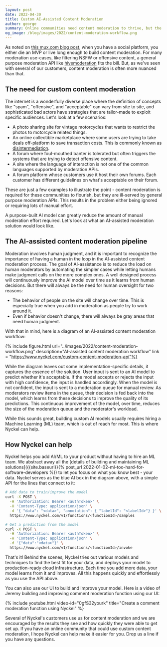 ```yaml
---
layout: post
date: 2022-04-30
title: Custom AI-Assisted Content Moderation 
author: george
summary: Online communities need content moderation to thrive, but the diversity of the internet is not fully served by general purpose content moderation APIs. We lay out the need for custom AI-assisted content moderation, look at what such a moderation pipeline would look like, and show how Nyckel makes it significantly easier to build such a pipeline.
og_image: /blog/images/2022/content-moderation-workflow.png
---
```


As noted on [this mux.com blog post](https://www.mux.com/blog/you-either-die-an-mvp-or-live-long-enough-to-build-content-moderation),
when you have a social platform, you either die an MVP or live long enough to build content moderation.
For many moderation use-cases, like filtering NSFW or offensive content, a general purpose moderation API like
[hivemoderation](https://hivemoderation.com) fits the bill. But, as we've seen with several of our customers,
content moderation is often more nuanced than that.

## The need for custom content moderation

The internet is a wonderfully diverse place where the definition of concepts like "spam", "offensive", and "acceptable"
can vary from site to site, and sophisticated bad actors have strategies that are tailor-made to exploit
specific audiences. Let's look at a few scenarios:

* A photo sharing site for vintage motorcycles that wants to restrict the photos to motorcycle related things.
* An online collectible marketplace where some users are trying to take deals off-platform to save transaction costs. This
is commonly known as [disintermediation](https://en.wikipedia.org/wiki/Disintermediation).
* A forum where foul-mouthed banter is tolerated but often triggers the systems that are trying to detect offensive
content.
* A site where the language of interaction is not one of the common languages supported by moderation APIs.
* A forum platform whose customers use it host their own forums. Each customer has different
guidelines on what's acceptable on their forum.

These are just a few examples to illustrate the point - content moderation is required for these
communities to flourish, but they are ill-served by general purpose moderation APIs. This results in the problem either
being ignored or requiring lots of manual effort.

A purpose-built AI model can greatly reduce the amount of manual moderation effort required. Let's look at what an
AI-assisted moderation solution would look like.

## The AI-assisted content moderation pipeline

Moderation involves human judgment, and it is important to recognize the importance of having a human in the loop in
the AI-assisted content moderation process. The goal of AI-assistance is to reduce the load on human moderators by
automating the simpler cases while letting humans make judgment calls on the more complex ones. A well designed
process will continuously improve the AI model over time as it learns from human decisions. But there will always be
the need for human oversight for two reasons:

* The behavior of people on the site will change over time. This is especially true when you add in moderation as
people try to work around it.
* Even if behavior doesn't change, there will always be gray areas that need human judgment.

With that in mind, here is a diagram of an AI-assisted content moderation workflow:

{% include figure.html url="../images/2022/content-moderation-workflow.png" description="AI-assisted content moderation workflow" link = "https://www.nyckel.com/custom-content-moderation-api"%}

While the diagram leaves out some implementation-specific details, it captures the essence of the solution. User input
is sent to an AI model to predict whether it's acceptable. If the model accepts or rejects the input with high
confidence, the input is handled accordingly. When the model is not confident, the input is sent to a moderation queue
for manual review. As moderators review items in the queue, their decision is fed back into the model, which learns
from these decisions to improve the quality of its predictions. This continuous improvement of the model, over time,
reduces the size of the moderation queue and the moderator's workload.

While this sounds great, building custom AI models usually requires hiring a Machine Learning (ML) team, which is out of
reach for most. This is where Nyckel can help.

## How Nyckel can help

Nyckel helps you add AI/ML to your product without having to hire an ML team. We abstract away all the
[details of building and maintaining ML solutions]({{site.baseurl}}{% post_url 2022-01-02-ml-too-hard-for-software-developers %}) to
let you focus on what you know best - your data. Nyckel serves as the blue AI box in the diagram above, with a simple
API for the lines that connect to it:

```bash
# Add data to train/improve the model
curl -X POST \
  -H 'Authorization: Bearer <authToken>' \
  -H 'Content-Type: application/json' \
  -d '{ "data": "<data>", "annotation": { "labelId": "<labelId>"} }' \
  https://www.nyckel.com/v1/functions/<functionId>/samples

# Get a prediction from the model
curl -X POST \
  -H 'Authorization: Bearer <authToken>' \
  -H 'Content-Type: application/json' \
  -d '{"data":"<data>"}' \
  https://www.nyckel.com/v1/functions/<functionId>/invoke
```

That's it! Behind the scenes, Nyckel tries out various models and techniques to find the best fit for your data, and
deploys your model to production-ready cloud infrastructure. Each time you add more data, your model learns from it and
improves. All this happens quickly and effortlessly as you use the API above.

You can also use our UI to build and improve your model. Here is a video of Jeremy building and improving comment moderation function using our UI:

{% include youtube.html video-id="0gfS32yourk" title="Create a comment moderation function using Nyckel" %}

Several of Nyckel's customers use us for content moderation and we are encouraged by the results they see and how
quickly they were able to get set up. If you have an online community that could use custom content moderation,
I hope Nyckel can help make it easier for you. Drop us a line if you have any questions.
